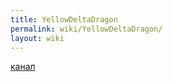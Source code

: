 ```yaml
---
title: YellowDeltaDragon
permalink: wiki/YellowDeltaDragon/
layout: wiki
---
```


[канал](https://www.youtube.com/channel/UCGCQPu9tF0cm8f7NJMSPeew)
